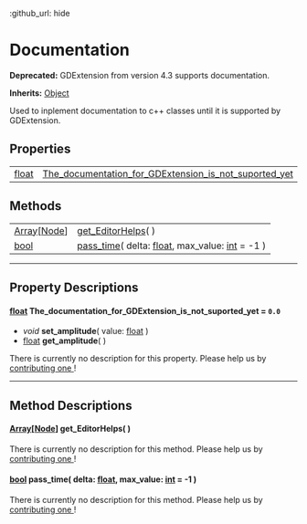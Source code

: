 :github_url: hide

<!---
.. DO NOT EDIT THIS FILE!!!
.. Generated automatically from Godot engine sources.
.. Generator: https://github.com/godotengine/godot/tree/master/doc/tools/make_rst.py.
.. XML source: https://github.com/godotengine/godot/tree/master/Godot-CCP/doc_classes/Documentation.xml.

.. _class_Documentation:

-->
<a name="TOP"></a>

# Documentation

**Deprecated:** GDExtension from version 4.3 supports documentation.

**Inherits:** [Object](https://docs.godotengine.org/en/stable/classes/class_object.html)

Used to inplement documentation to c++ classes until it is supported by GDExtension.

<a name="Properties"></a>

## Properties

|                                                                          |                                                                                                                          |         |
|--------------------------------------------------------------------------|--------------------------------------------------------------------------------------------------------------------------|---------|
| [float](https://docs.godotengine.org/en/stable/classes/class_float.html) | [The_documentation_for_GDExtension_is_not_suported_yet](#property_The_documentation_for_GDExtension_is_not_suported_yet) | ``0.0`` |

<a name="Methods"></a>

## Methods

|                                                                                                                                                    |                                                                                                                                                                                                          |
|----------------------------------------------------------------------------------------------------------------------------------------------------|----------------------------------------------------------------------------------------------------------------------------------------------------------------------------------------------------------|
| [Array](https://docs.godotengine.org/en/stable/classes/class_array.html)\[[Node](https://docs.godotengine.org/en/stable/classes/class_node.html)\] | [get_EditorHelps](method_get_EditorHelps)( )                                                                                                                                                             |
| [bool](https://docs.godotengine.org/en/stable/classes/class_bool.html)                                                                             | [pass_time](method_pass_time)( delta\: [float](https://docs.godotengine.org/en/stable/classes/class_float.html), max_value\: [int](https://docs.godotengine.org/en/stable/classes/class_int.html) = -1 ) |

---

<a name="PropertyDescriptions"></a>

## Property Descriptions

<a name="[float](https://docs.godotengine.org/en/stable/classes/class_float.html) **The_documentation_for_GDExtension_is_not_suported_yet** = ``0.0``"></a>

#### [float](https://docs.godotengine.org/en/stable/classes/class_float.html) **The_documentation_for_GDExtension_is_not_suported_yet** = ``0.0``

- *void* **set_amplitude**( value\: [float](https://docs.godotengine.org/en/stable/classes/class_float.html) )
- [float](https://docs.godotengine.org/en/stable/classes/class_float.html) **get_amplitude**( )

There is currently no description for this property. Please help us by [contributing one ](https://docs.godotengine.org/en/stable/contributing/documentation/updating_the_class_reference.html)!

---

<a name="MethodDescriptions"></a>

## Method Descriptions

<a name="method_get_EditorHelps"></a>

#### [Array](https://docs.godotengine.org/en/stable/classes/class_array.html)\[[Node](https://docs.godotengine.org/en/stable/classes/class_node.html)\] **get_EditorHelps**( )

There is currently no description for this method. Please help us by [contributing one ](https://docs.godotengine.org/en/stable/contributing/documentation/updating_the_class_reference.html)!

<a name="method_pass_time"></a>

#### [bool](https://docs.godotengine.org/en/stable/classes/class_bool.html) **pass_time**( delta\: [float](https://docs.godotengine.org/en/stable/classes/class_float.html), max_value\: [int](https://docs.godotengine.org/en/stable/classes/class_int.html) = -1 )

There is currently no description for this method. Please help us by [contributing one ](https://docs.godotengine.org/en/stable/contributing/documentation/updating_the_class_reference.html)!

